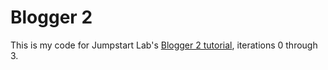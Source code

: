 # Blogger 2

This is my code for Jumpstart Lab's
[Blogger 2 tutorial](http://tutorials.jumpstartlab.com/projects/blogger.html),
iterations 0 through 3.
